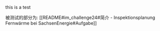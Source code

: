 
this is a test 

被测试的部分为:
[[README#im_challenge24#简介 - Inspektionsplanung Fernwärme bei SachsenEnergie#Aufgabe]]




